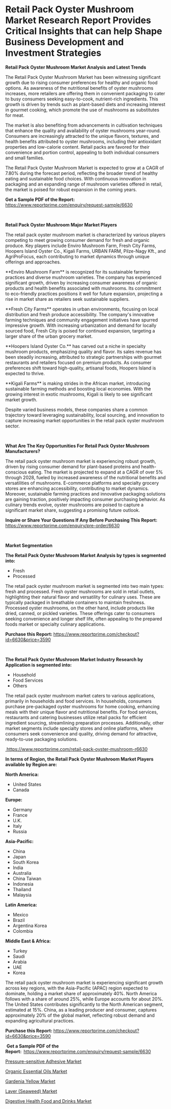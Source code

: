 <p><h1>Retail Pack Oyster Mushroom Market Research Report Provides Critical Insights that can help Shape Business Development and Investment Strategies</h1></p><p><strong>Retail Pack Oyster Mushroom Market Analysis and Latest Trends</strong></p>
<p><p>The Retail Pack Oyster Mushroom Market has been witnessing significant growth due to rising consumer preferences for healthy and organic food options. As awareness of the nutritional benefits of oyster mushrooms increases, more retailers are offering them in convenient packaging to cater to busy consumers seeking easy-to-cook, nutrient-rich ingredients. This growth is driven by trends such as plant-based diets and increasing interest in gourmet cooking, which promote the use of mushrooms as substitutes for meat. </p><p>The market is also benefiting from advancements in cultivation techniques that enhance the quality and availability of oyster mushrooms year-round. Consumers are increasingly attracted to the unique flavors, textures, and health benefits attributed to oyster mushrooms, including their antioxidant properties and low-calorie content. Retail packs are favored for their convenience and portion control, appealing to both individual consumers and small families.</p><p>The Retail Pack Oyster Mushroom Market is expected to grow at a CAGR of 7.80% during the forecast period, reflecting the broader trend of healthy eating and sustainable food choices. With continuous innovation in packaging and an expanding range of mushroom varieties offered in retail, the market is poised for robust expansion in the coming years.</p></p>
<p><strong>Get a Sample PDF of the Report:&nbsp;</strong> <a href="https://www.reportprime.com/enquiry/request-sample/6630?utm_campaign=1186&utm_medium=2&utm_source=Github&utm_content=ia&utm_term=10102024&utm_id=retail-pack-oyster-mushroom">https://www.reportprime.com/enquiry/request-sample/6630</a></p>
<p>&nbsp;</p>
<p><strong>Retail Pack Oyster Mushroom Major Market Players</strong></p>
<p><p>The retail pack oyster mushroom market is characterized by various players competing to meet growing consumer demand for fresh and organic produce. Key players include Enviro Mushroom Farm, Fresh City Farms, Hoopers Island Oyster Co., Kigali Farms, URBAN FARM, Pilze-Nagy Kft., and AgriProFocus, each contributing to market dynamics through unique offerings and approaches.</p><p>**Enviro Mushroom Farm** is recognized for its sustainable farming practices and diverse mushroom varieties. The company has experienced significant growth, driven by increasing consumer awareness of organic products and health benefits associated with mushrooms. Its commitment to eco-friendly practices positions it well for future expansion, projecting a rise in market share as retailers seek sustainable suppliers.</p><p>**Fresh City Farms** operates in urban environments, focusing on local distribution and fresh produce accessibility. The company's innovative farming techniques and community engagement initiatives have spurred impressive growth. With increasing urbanization and demand for locally sourced food, Fresh City is poised for continued expansion, targeting a larger share of the urban grocery market.</p><p>**Hoopers Island Oyster Co.** has carved out a niche in specialty mushroom products, emphasizing quality and flavor. Its sales revenue has been steadily increasing, attributed to strategic partnerships with gourmet restaurants and retailers focused on premium products. As consumer preferences shift toward high-quality, artisanal foods, Hoopers Island is expected to thrive.</p><p>**Kigali Farms** is making strides in the African market, introducing sustainable farming methods and boosting local economies. With the growing interest in exotic mushrooms, Kigali is likely to see significant market growth.</p><p>Despite varied business models, these companies share a common trajectory toward leveraging sustainability, local sourcing, and innovation to capture increasing market opportunities in the retail pack oyster mushroom sector.</p></p>
<p>&nbsp;</p>
<p><strong>What Are The Key Opportunities For Retail Pack Oyster Mushroom Manufacturers?</strong></p>
<p><p>The retail pack oyster mushroom market is experiencing robust growth, driven by rising consumer demand for plant-based proteins and health-conscious eating. The market is projected to expand at a CAGR of over 5% through 2028, fueled by increased awareness of the nutritional benefits and versatilities of mushrooms. E-commerce platforms and specialty grocery stores are enhancing accessibility, contributing to market dynamics. Moreover, sustainable farming practices and innovative packaging solutions are gaining traction, positively impacting consumer purchasing behavior. As culinary trends evolve, oyster mushrooms are poised to capture a significant market share, suggesting a promising future outlook.</p></p>
<p><strong>Inquire or Share Your Questions If Any Before Purchasing This Report:</strong> <a href="https://www.reportprime.com/enquiry/pre-order/6630?utm_campaign=1186&utm_medium=2&utm_source=Github&utm_content=ia&utm_term=10102024&utm_id=retail-pack-oyster-mushroom">https://www.reportprime.com/enquiry/pre-order/6630</a></p>
<p>&nbsp;</p>
<p><strong>Market Segmentation</strong></p>
<p><strong>The Retail Pack Oyster Mushroom Market Analysis by types is segmented into:</strong></p>
<p><ul><li>Fresh</li><li>Processed</li></ul></p>
<p><p>The retail pack oyster mushroom market is segmented into two main types: fresh and processed. Fresh oyster mushrooms are sold in retail outlets, highlighting their natural flavor and versatility for culinary uses. These are typically packaged in breathable containers to maintain freshness. Processed oyster mushrooms, on the other hand, include products like dried, canned, or pickled varieties. These offerings cater to consumers seeking convenience and longer shelf life, often appealing to the prepared foods market or specialty culinary applications.</p></p>
<p><strong>Purchase this Report:&nbsp;</strong><a href="https://www.reportprime.com/checkout?id=6630&price=3590&utm_campaign=1186&utm_medium=2&utm_source=Github&utm_content=ia&utm_term=10102024&utm_id=retail-pack-oyster-mushroom">https://www.reportprime.com/checkout?id=6630&price=3590</a></p>
<p>&nbsp;</p>
<p><strong>The Retail Pack Oyster Mushroom Market Industry Research by Application is segmented into:</strong></p>
<p><ul><li>Household</li><li>Food Services</li><li>Others</li></ul></p>
<p><p>The retail pack oyster mushroom market caters to various applications, primarily in households and food services. In households, consumers purchase pre-packaged oyster mushrooms for home cooking, enhancing meals with their unique flavor and nutritional benefits. For food services, restaurants and catering businesses utilize retail packs for efficient ingredient sourcing, streamlining preparation processes. Additionally, other market segments include specialty stores and online platforms, where consumers seek convenience and quality, driving demand for attractive, ready-to-use packaging solutions.</p></p>
<p><a href="https://www.reportprime.com/retail-pack-oyster-mushroom-r6630?utm_campaign=1186&utm_medium=2&utm_source=Github&utm_content=ia&utm_term=10102024&utm_id=retail-pack-oyster-mushroom">&nbsp;https://www.reportprime.com/retail-pack-oyster-mushroom-r6630</a></p>
<p><strong>In terms of Region, the Retail Pack Oyster Mushroom Market Players available by Region are:</strong></p>
<p>
    <p> <strong> North America: </strong>
        <ul>
            <li>United States</li>
            <li>Canada</li>
        </ul>
        </p> 
    <p> <strong> Europe: </strong>
        <ul>
            <li>Germany</li>
            <li>France</li>
            <li>U.K.</li>
            <li>Italy</li>
            <li>Russia</li>
        </ul>
        </p> 
    <p> <strong> Asia-Pacific: </strong>
        <ul>
            <li>China</li>
            <li>Japan</li>
            <li>South Korea</li>
            <li>India</li>
            <li>Australia</li>
            <li>China Taiwan</li>
            <li>Indonesia</li>
            <li>Thailand</li>
            <li>Malaysia</li>
        </ul>
        </p> 
    <p> <strong> Latin America: </strong>
        <ul>
            <li>Mexico</li>
            <li>Brazil</li>
            <li>Argentina Korea</li>
            <li>Colombia</li>
        </ul>
        </p> 
    <p> <strong> Middle East & Africa: </strong>
        <ul>
            <li>Turkey</li>
            <li>Saudi</li>
            <li>Arabia</li>
            <li>UAE</li>
            <li>Korea</li>
        </ul>
    </p>
    </p>
<p><p>The retail pack oyster mushroom market is experiencing significant growth across key regions, with the Asia-Pacific (APAC) region expected to dominate, holding a market share of approximately 40%. North America follows with a share of around 25%, while Europe accounts for about 20%. The United States contributes significantly to the North American segment, estimated at 15%. China, as a leading producer and consumer, captures approximately 20% of the global market, reflecting robust demand and expanding agricultural practices.</p></p>
<p><strong>Purchase this Report: </strong><a href="https://www.reportprime.com/checkout?id=6630&price=3590&utm_campaign=1186&utm_medium=2&utm_source=Github&utm_content=ia&utm_term=10102024&utm_id=retail-pack-oyster-mushroom">https://www.reportprime.com/checkout?id=6630&price=3590</a></p>
<p>&nbsp;<strong>Get a Sample PDF of the Report:&nbsp;&nbsp;</strong><a href="https://www.reportprime.com/enquiry/request-sample/6630?utm_campaign=1186&utm_medium=2&utm_source=Github&utm_content=ia&utm_term=10102024&utm_id=retail-pack-oyster-mushroom">https://www.reportprime.com/enquiry/request-sample/6630</a></p>
<p><strong></strong></p>
<p><p><a href="https://www.linkedin.com/pulse/strategic-market-insights-navigating-global-pressure-sensitive-fxzsc?utm_campaign=1186&utm_medium=2&utm_source=Github&utm_content=ia&utm_term=10102024&utm_id=retail-pack-oyster-mushroom">Pressure-sensitive Adhesive Market</a></p><p><a href="https://www.linkedin.com/pulse/organic-essential-oils-market-analysis-product-segmentation-regional-9futc?utm_campaign=1186&utm_medium=2&utm_source=Github&utm_content=ia&utm_term=10102024&utm_id=retail-pack-oyster-mushroom">Organic Essential Oils Market</a></p><p><a href="https://www.linkedin.com/pulse/mapping-gardenia-yellow-market-trends-challenges-breakthroughs-hxclc?utm_campaign=1186&utm_medium=2&utm_source=Github&utm_content=ia&utm_term=10102024&utm_id=retail-pack-oyster-mushroom">Gardenia Yellow Market</a></p><p><a href="https://issuu.com/reportprime-2/docs/laver-seaweed-market-size-2030.pptx_c082511226ca15?utm_campaign=1186&utm_medium=2&utm_source=Github&utm_content=ia&utm_term=10102024&utm_id=retail-pack-oyster-mushroom">Laver (Seaweed) Market</a></p><p><a href="https://issuu.com/reportprime-2/docs/digestive-health-food-and-drinks-ma_94b72e6d7c0ffd?utm_campaign=1186&utm_medium=2&utm_source=Github&utm_content=ia&utm_term=10102024&utm_id=retail-pack-oyster-mushroom">Digestive Health Food and Drinks Market</a></p></p>